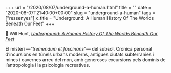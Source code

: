 +++
url = "/2020/08/07/underground-a-human.html"
title = ""
date = "2020-08-07T21:40:00+00:00"
slug = "underground-a-human"
tags = ["ressenyes"]
x_title = "Underground: A Human History Of The Worlds Beneath Our Feet"
+++

📖 Will Hunt, [*Underground: A Human History Of The Worlds Beneath Our Feet*](https://micro.blog/books/9780812996746)

El misteri —*“tremendum et fascinans”*— del subsol. Crònica personal d’incursions en túnels urbans moderns, antigues ciutats subterrànies i mines i cavernes arreu del món, amb generoses excursions pels dominis de l’antropologia i la psicologia recreatives.

